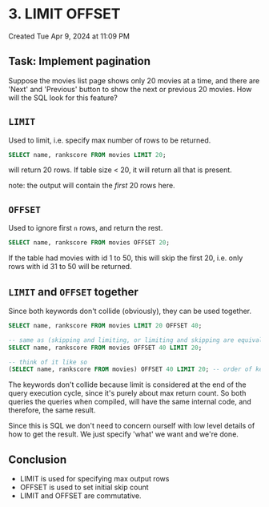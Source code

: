 # 3. LIMIT OFFSET
Created Tue Apr 9, 2024 at 11:09 PM

## Task: Implement pagination
Suppose the movies list page shows only 20 movies at a time, and there are 'Next' and 'Previous' button to show the next or previous 20 movies. How will the SQL look for this feature?

## `LIMIT`
Used to limit, i.e. specify max number of rows to be returned.
```sql
SELECT name, rankscore FROM movies LIMIT 20;
```

will return 20 rows.
If table size < 20, it will return all that is present.

note: the output will contain the *first* 20 rows here.


## `OFFSET`
Used to ignore first `n` rows, and return the rest.
```sql
SELECT name, rankscore FROM movies OFFSET 20;
```

If the table had movies with id 1 to 50, this will skip the first 20, i.e. only rows with id 31 to 50 will be returned.

## `LIMIT` and `OFFSET` together
Since both keywords don't collide (obviously), they can be used together.
```sql
SELECT name, rankscore FROM movies LIMIT 20 OFFSET 40;

-- same as (skipping and limiting, or limiting and skipping are equivalent)
SELECT name, rankscore FROM movies OFFSET 40 LIMIT 20;

-- think of it like so
(SELECT name, rankscore FROM movies) OFFSET 40 LIMIT 20; -- order of keywords stop mattering
```

The keywords don't collide because limit is considered at the end of the query execution cycle, since it's purely about max return count. So both queries the queries when compiled, will have the same internal code, and therefore, the same result.

Since this is SQL we don't need to concern ourself with low level details of how to get the result. We just specify 'what' we want and we're done.

## Conclusion
- LIMIT is used for specifying max output rows
- OFFSET is used to set initial skip count
- LIMIT and OFFSET are commutative.
